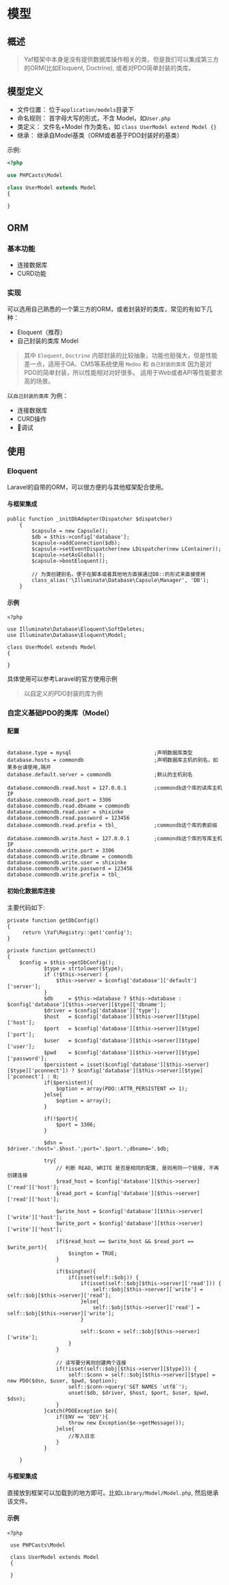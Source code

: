 # 模型

## 概述

> Yaf框架中本身是没有提供数据库操作相关的类，但是我们可以集成第三方的ORM(比如Eloquent, Doctrine), 或者对PDO简单封装的类库。

## 模型定义
    
 - 文件位置： 位于`application/models`目录下
 - 命名规则： 首字母大写的形式，不含 Model，如`User.php`
 - 类定义： 文件名+Model 作为类名，如 `class UserModel extend Model {}`  
 - 继承： 继承自Model基类（ORM或者基于PDO封装好的基类）  
 
 示例:
 
 ```php
 <?php
 
 use PHPCasts\Model
 
 class UserModel extends Model
 {
 
 }

 ```

## ORM

### 基本功能

 - 连接数据库
 - CURD功能
 
### 实现

可以选用自己熟悉的一个第三方的ORM，或者封装好的类库，常见的有如下几种：

 - Eloquent（推荐）
 - 自己封装的类库 Model

 
> 其中 `Eloquent`, `Doctrine` 内部封装的比较抽象，功能也挺强大，但是性能差一点，适用于OA、CMS等系统使用
> `Medoo` 和 `自己封装的类库` 因为是对PDO的简单封装，所以性能相对对好很多。 适用于Web或者API等性能要求高的场景。
 
 以`自己封装的类库` 为例：
 
 - 连接数据库
 - CURD操作
 - 调试

## 使用

### Eloquent

Laravel的自带的ORM，可以很方便的与其他框架配合使用。

#### 与框架集成

```
public function _initDbAdapter(Dispatcher $dispatcher)
    {
        $capsule = new Capsule();
        $db = $this->config['database'];
        $capsule->addConnection($db);
        $capsule->setEventDispatcher(new LDispatcher(new LContainer));
        $capsule->setAsGlobal();
        $capsule->bootEloquent();

        // 为类创建别名，便于在脚本或者其他地方直接通过DB::的形式来直接使用
        class_alias('\Illuminate\Database\Capsule\Manager', 'DB');
    }
```

#### 示例

```
<?php

use Illuminate\Database\Eloquent\SoftDeletes;
use Illuminate\Database\Eloquent\Model;

class UserModel extends Model
{

}
```

具体使用可以参考Laravel的官方使用示例


> 以自定义的PDO封装的库为例

### 自定义基础PDO的类库（Model）

#### 配置

```

database.type = mysql                           ;声明数据库类型
database.hosts = commondb                       ;声明数据库主机的别名，如果多台请使用,隔开
database.default.server = commondb              ;默认的主机别名
     
database.commondb.read.host = 127.0.0.1         ;commondb这个库的读库主机IP
database.commondb.read.port = 3306
database.commondb.read.dbname = commondb
database.commondb.read.user = shixinke
database.commondb.read.password = 123456
database.commondb.read.prefix = tbl_            ;commondb这个库的表前缀
     
database.commondb.write.host = 127.0.0.1        ;commondb这个库的写库主机IP
database.commondb.write.port = 3306
database.commondb.write.dbname = commondb
database.commondb.write.user = shixinke
database.commondb.write.password = 123456
database.commondb.write.prefix = tbl_

```

#### 初始化数据库连接

主要代码如下:

```
private function getDbConfig()
{
     return \Yaf\Registry::get('config');
}

private function getConnect()
{
    $config = $this->getDbConfig();
            $type = strtolower($type);
            if (!$this->server) {
                $this->server = $config['database']['default']['server'];
            }
            $db     = $this->database ? $this->database : $config['database'][$this->server][$type]['dbname'];
            $driver = $config['database']['type'];
            $host   = $config['database'][$this->server][$type]['host'];
            $port   = $config['database'][$this->server][$type]['port'];
            $user   = $config['database'][$this->server][$type]['user'];
            $pwd    = $config['database'][$this->server][$type]['password'];
            $persistent = isset($config['database'][$this->server][$type]['pconnect']) ? $config['database'][$this->server][$type]['pconnect'] : 0;
            if($persistent){
                $option = array(PDO::ATTR_PERSISTENT => 1);
            }else{
                $option = array();
            }
     
            if(!$port){
                $port = 3306;
            }
     
            $dsn = $driver.':host='.$host.';port='.$port.';dbname='.$db;
     
            try{
                // 判断 READ, WRITE 是否是相同的配置, 是则用同一个链接, 不再创建连接
                $read_host = $config['database'][$this->server]['read']['host'];
                $read_port = $config['database'][$this->server]['read']['host'];
     
                $write_host = $config['database'][$this->server]['write']['host'];
                $write_port = $config['database'][$this->server]['write']['host'];
     
                if($read_host == $write_host && $read_port == $write_port){
                    $sington = TRUE;
                }
     
                if($sington){
                    if(isset(self::$obj)) {
                        if(isset(self::$obj[$this->server]['read'])) {
                            self::$obj[$this->server]['write'] = self::$obj[$this->server]['read'];
                        }else{
                            self::$obj[$this->server]['read'] = self::$obj[$this->server]['write'];
                        }
     
                        self::$conn = self::$obj[$this->server]['write'];
                    }
                }
     
                // 读写要分离则创建两个连接
                if(!isset(self::$obj[$this->server][$type])) {
                    self::$conn = self::$obj[$this->server][$type] = new PDO($dsn, $user, $pwd, $option);
                    self::$conn->query('SET NAMES `utf8`');
                    unset($db, $driver, $host, $port, $user, $pwd, $dsn);
                }
            }catch(PDOException $e){
                if(ENV == 'DEV'){
                    throw new Exception($e->getMessage());
                }else{
                    //写入日志
                }
            }
    
    }
```

#### 与框架集成

直接放到框架可以加载到的地方即可。比如`Library/Model/Model.php`, 然后继承该文件。


#### 示例

```
<?php
 
 use PHPCasts\Model
 
 class UserModel extends Model
 {
     
 }


```




